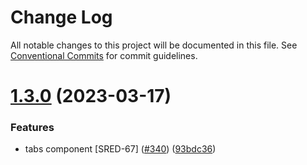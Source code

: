 # Change Log

All notable changes to this project will be documented in this file.
See [Conventional Commits](https://conventionalcommits.org) for commit guidelines.

# [1.3.0](https://github.com/washingtonpost/wpds-ui-kit/compare/v1.2.1...v1.3.0) (2023-03-17)

### Features

- tabs component [SRED-67] ([#340](https://github.com/washingtonpost/wpds-ui-kit/issues/340)) ([93bdc36](https://github.com/washingtonpost/wpds-ui-kit/commit/93bdc36da85e8fb27db07d5846a14ab15ad9fddf))
